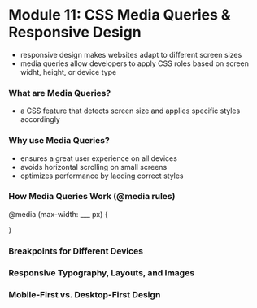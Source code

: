 # Module 11: CSS Media Queries & Responsive Design
- responsive design makes websites adapt to different screen sizes
- media queries allow developers to apply CSS roles based on screen widht, height, or device type

### What are Media Queries?
- a CSS feature that detects screen size and applies specific styles accordingly

### Why use Media Queries?
- ensures a great user experience on all devices
- avoids horizontal scrolling on small screens
- optimizes performance by laoding correct styles

### How Media Queries Work (@media rules)
@media (max-width: ___ px) {
  <!-- CSS changes here -->
  
}

### Breakpoints for Different Devices


### Responsive Typography, Layouts, and Images


### Mobile-First vs. Desktop-First Design
